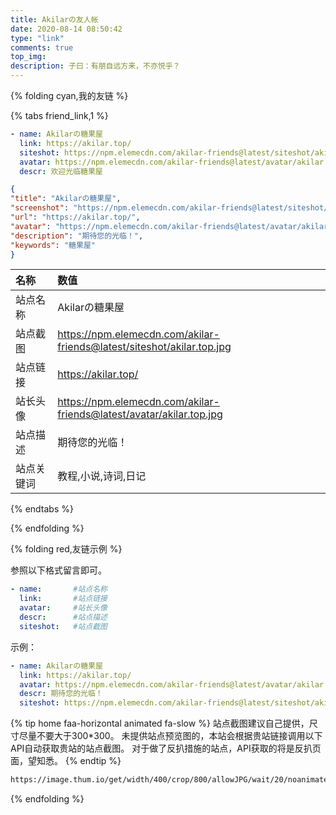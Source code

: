 ```yaml
---
title: Akilarの友人帐
date: 2020-08-14 08:50:42
type: "link"
comments: true
top_img:
description: 子曰：有朋自远方来，不亦悦乎？
---
```

{% folding cyan,我的友链 %}

{% tabs friend_link,1 %}
<!-- tab 🦋butterfly-🍭candy -->

```yml
- name: Akilarの糖果屋
  link: https://akilar.top/
  siteshot: https://npm.elemecdn.com/akilar-friends@latest/siteshot/akilar.top.jpg
  avatar: https://npm.elemecdn.com/akilar-friends@latest/avatar/akilar.top.jpg
  descr: 欢迎光临糖果屋
```
<!-- endtab -->
<!-- tab 🍬Volantis -->

```json
{
"title": "Akilarの糖果屋",
"screenshot": "https://npm.elemecdn.com/akilar-friends@latest/siteshot/akilar.top.jpg",
"url": "https://akilar.top/",
"avatar": "https://npm.elemecdn.com/akilar-friends@latest/avatar/akilar.top.jpg",
"description": "期待您的光临！",
"keywords": "糖果屋"
}
```

<!-- endtab -->
<!-- tab 🍫General -->

|名称|数值|
|:--|:--|
|站点名称|Akilarの糖果屋|
|站点截图|https://npm.elemecdn.com/akilar-friends@latest/siteshot/akilar.top.jpg|
|站点链接|https://akilar.top/|
|站长头像|https://npm.elemecdn.com/akilar-friends@latest/avatar/akilar.top.jpg|
|站点描述|期待您的光临！|
|站点关键词|教程,小说,诗词,日记|

<!-- endtab -->
{% endtabs %}

{% endfolding %}

{% folding red,友链示例 %}


参照以下格式留言即可。
```yml
- name:       #站点名称
  link:       #站点链接
  avatar:     #站长头像
  descr:      #站点描述
  siteshot:   #站点截图
```
示例：
```yml
- name: Akilarの糖果屋
  link: https://akilar.top/
  avatar: https://npm.elemecdn.com/akilar-friends@latest/avatar/akilar.top.jpg
  descr: 期待您的光临！
  siteshot: https://npm.elemecdn.com/akilar-friends@latest/siteshot/akilar.top.jpg
```
{% tip home faa-horizontal animated fa-slow %}
站点截图建议自己提供，尺寸尽量不要大于300*300。
未提供站点预览图的，本站会根据贵站链接调用以下API自动获取贵站的站点截图。
对于做了反扒措施的站点，API获取的将是反扒页面，望知悉。
{% endtip %}
```markdown
https://image.thum.io/get/width/400/crop/800/allowJPG/wait/20/noanimate/https://<你的域名>/
```

{% endfolding %}
